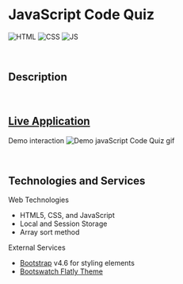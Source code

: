# **JavaScript Code Quiz**
![HTML](https://img.shields.io/badge/Uses-HTML-red.svg)
![CSS](https://img.shields.io/badge/Uses-CSS-blue.svg)
![JS](https://img.shields.io/badge/Uses-JS-yellow.svg)

&nbsp;
## **Description**




&nbsp;
## **[Live Application]()**

Demo interaction
![Demo javaScript Code Quiz gif](./assets/img/demo_JS_code_quiz.gif)

&nbsp;
## **Technologies and Services**
Web Technologies
- HTML5, CSS, and JavaScript
- Local and Session Storage
- Array sort method

External Services
- [Bootstrap](https://getbootstrap.com/) v4.6 for styling elements
- [Bootswatch Flatly Theme](https://bootswatch.com/flatly/)